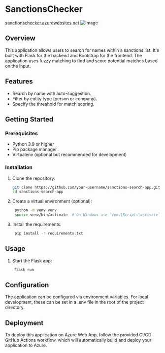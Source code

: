 # SanctionsChecker

[sanctionschecker.azurewebsites.net](sanctionschecker.azurewebsites.net)
![Image]([https://github.com/hassoonsy2/Robotics_Project/blob/main/R%20(1).jpg](https://github.com/hassoonsy2/SanctionsChecker/blob/main/example%20.png))


## Overview
This application allows users to search for names within a sanctions list. It's built with Flask for the backend and Bootstrap for the frontend. The application uses fuzzy matching to find and score potential matches based on the input.

## Features
- Search by name with auto-suggestion.
- Filter by entity type (person or company).
- Specify the threshold for match scoring.

## Getting Started

### Prerequisites
- Python 3.9 or higher
- Pip package manager
- Virtualenv (optional but recommended for development)

### Installation
1. Clone the repository:
   ```sh
   git clone https://github.com/your-username/sanctions-search-app.git
   cd sanctions-search-app

2. Create a virtual environment (optional):
   ```sh
    python -m venv venv
    source venv/bin/activate  # On Windows use `venv\Scripts\activate`

3. Install the requirements:
   ```sh
    pip install -r requirements.txt

  ## Usage

1. Start the Flask app:
 ```sh
     flask run
```

## Configuration
The application can be configured via environment variables. For local development, these can be set in a .env file in the root of the project directory.

## Deployment
To deploy this application on Azure Web App, follow the provided CI/CD GitHub Actions workflow, which will automatically build and deploy your application to Azure.




